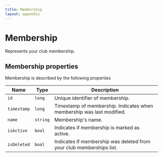 ```yaml
---
title: Membership
layout: appendix
---
```


# Membership

Represents your club membership.


## Membership properties

Membership is described by the following properties


Name            | Type      | Description
-----|----------|----------------------
`id`            |`long`     | Unique identifier of membership.
`timestamp`    	|`long`   	| Timestamp of membership. Indicates when membership was last modified.
`name`    		|`string`   | Membership's name.
`isActive`     	|`bool`     | Indicates if membership is marked as active.
`isDeleted`     |`bool`     | Indicates if membership was deleted from your club memberships list.


